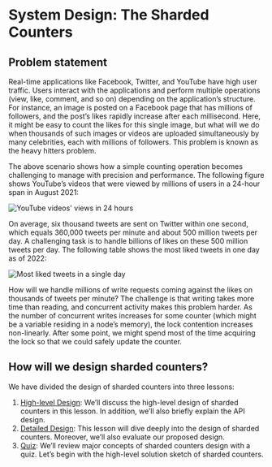 # System Design: The Sharded Counters
## Problem statement
Real-time applications like Facebook, Twitter, and YouTube have high user traffic. Users interact with the applications and perform multiple operations (view, like, comment, and so on) depending on the application’s structure. For instance, an image is posted on a Facebook page that has millions of followers, and the post’s likes rapidly increase after each millisecond. Here, it might be easy to count the likes for this single image, but what will we do when thousands of such images or videos are uploaded simultaneously by many celebrities, each with millions of followers. This problem is known as the heavy hitters problem.

The above scenario shows how a simple counting operation becomes challenging to manage with precision and performance. The following figure shows YouTube’s videos that were viewed by millions of users in a 24-hour span in August 2021:

![YouTube videos' views in 24 hours](./views.jpg)

On average, six thousand tweets are sent on Twitter within one second, which equals 360,000 tweets per minute and about 500 million tweets per day. A challenging task is to handle billions of likes on these 500 million tweets per day. The following table shows the most liked tweets in one day as of 2022:

![Most liked tweets in a single day](./likes.jpg)

How will we handle millions of write requests coming against the likes on thousands of tweets per minute? The challenge is that writing takes more time than reading, and concurrent activity makes this problem harder. As the number of concurrent writes increases for some counter (which might be a variable residing in a node’s memory), the lock contention increases non-linearly. After some point, we might spend most of the time acquiring the lock so that we could safely update the counter.

## How will we design sharded counters?

We have divided the design of sharded counters into three lessons:

1. [High-level Design](../High-level%20Design%20of%20Sharded%20Counters/): We’ll discuss the high-level design of sharded counters in this lesson. In addition, we’ll also briefly explain the API design.
2. [Detailed Design](../Detailed%20Design%20of%20Sharded%20Counters/): This lesson will dive deeply into the design of sharded counters. Moreover, we’ll also evaluate our proposed design.
3. [Quiz](../Quiz%20on%20the%20Sharded%20Counters'%20Design/): We’ll review major concepts of sharded counters design with a quiz.
Let’s begin with the high-level solution sketch of sharded counters.
